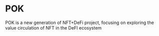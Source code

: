 # POK
POK is a new generation of NFT+DeFi project, focusing on exploring the value circulation of NFT in the DeFI ecosystem
